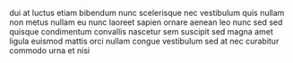 dui at luctus etiam bibendum nunc scelerisque nec vestibulum quis nullam non
metus nullam eu nunc laoreet sapien ornare aenean leo nunc sed sed quisque
condimentum convallis nascetur sem suscipit sed magna amet ligula euismod
mattis orci nullam congue vestibulum sed at nec curabitur commodo urna et nisi